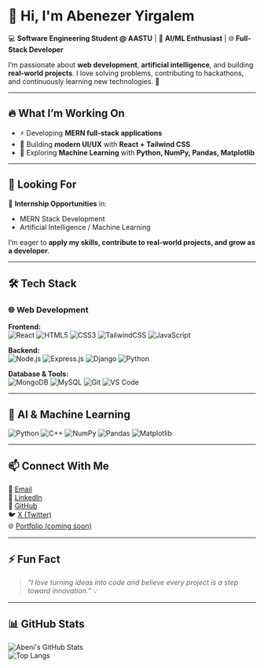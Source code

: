 # 👋 Hi, I'm **Abenezer Yirgalem**  

💻 **Software Engineering Student @ AASTU** | 🤖 **AI/ML Enthusiast** | 🌐 **Full-Stack Developer**  

I’m passionate about **web development**, **artificial intelligence**, and building **real-world projects**. I love solving problems, contributing to hackathons, and continuously learning new technologies. 🚀  

---

## 🔥 What I’m Working On  
- ⚡ Developing **MERN full-stack applications**  
- 🎨 Building **modern UI/UX** with **React + Tailwind CSS**  
- 🤖 Exploring **Machine Learning** with **Python, NumPy, Pandas, Matplotlib**  

---

## 🎯 Looking For  
📌 **Internship Opportunities** in:  
- MERN Stack Development  
- Artificial Intelligence / Machine Learning  

I’m eager to **apply my skills, contribute to real-world projects, and grow as a developer**.  

---

## 🛠 Tech Stack  

### 🌐 Web Development  
**Frontend:**  
![React](https://img.shields.io/badge/React-61DAFB?style=for-the-badge&logo=react&logoColor=black) ![HTML5](https://img.shields.io/badge/HTML5-E34F26?style=for-the-badge&logo=html5&logoColor=white) ![CSS3](https://img.shields.io/badge/CSS3-1572B6?style=for-the-badge&logo=css3&logoColor=white) ![TailwindCSS](https://img.shields.io/badge/TailwindCSS-38B2AC?style=for-the-badge&logo=tailwind-css&logoColor=white) ![JavaScript](https://img.shields.io/badge/JavaScript-F7DF1E?style=for-the-badge&logo=javascript&logoColor=black)  

**Backend:**  
![Node.js](https://img.shields.io/badge/Node.js-339933?style=for-the-badge&logo=node.js&logoColor=white) ![Express.js](https://img.shields.io/badge/Express.js-000000?style=for-the-badge&logo=express&logoColor=white) ![Django](https://img.shields.io/badge/Django-092E20?style=for-the-badge&logo=django&logoColor=white) ![Python](https://img.shields.io/badge/Python-3776AB?style=for-the-badge&logo=python&logoColor=white)  

**Database & Tools:**  
![MongoDB](https://img.shields.io/badge/MongoDB-47A248?style=for-the-badge&logo=mongodb&logoColor=white) ![MySQL](https://img.shields.io/badge/MySQL-4479A1?style=for-the-badge&logo=mysql&logoColor=white) ![Git](https://img.shields.io/badge/Git-F05032?style=for-the-badge&logo=git&logoColor=white) ![VS Code](https://img.shields.io/badge/VSCode-007ACC?style=for-the-badge&logo=visual-studio-code&logoColor=white)  

---

## 🤖 AI & Machine Learning  
![Python](https://img.shields.io/badge/Python-3776AB?style=for-the-badge&logo=python&logoColor=white) ![C++](https://img.shields.io/badge/C++-00599C?style=for-the-badge&logo=cplusplus&logoColor=white) ![NumPy](https://img.shields.io/badge/NumPy-013243?style=for-the-badge&logo=numpy&logoColor=white) ![Pandas](https://img.shields.io/badge/Pandas-150458?style=for-the-badge&logo=pandas&logoColor=white) ![Matplotlib](https://img.shields.io/badge/Matplotlib-11557C?style=for-the-badge&logo=matplotlib&logoColor=white)  

---

## 📫 Connect With Me  
📧 [Email](mailto:abenezeryirgalem0@gmail.com)  
💼 [LinkedIn](https://www.linkedin.com/in/abenezer-yirgalem-831241363/)   
🐙 [GitHub](https://github.com/AbeniYirgalem)  
🐦 [X (Twitter)](https://x.com/AbeniYirgalem)  
🌐 [Portfolio (coming soon)](#) 


---

## ⚡ Fun Fact  
> *“I love turning ideas into code and believe every project is a step toward innovation.”* 💡  

---

## 📊 GitHub Stats  
![Abeni's GitHub Stats](https://github-readme-stats.vercel.app/api?username=AbeniYirgalem&show_icons=true&theme=radical)  
![Top Langs](https://github-readme-stats.vercel.app/api/top-langs/?username=AbeniYirgalem&layout=compact&theme=radical)  
